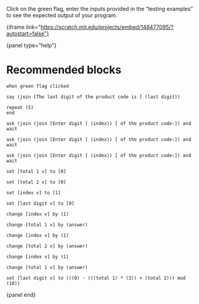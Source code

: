 Click on the green flag, enter the inputs provided in the “testing examples” to
see the expected output of your program.

{iframe link="https://scratch.mit.edu/projects/embed/148477095/?autostart=false"}

{panel type="help"}

# Recommended blocks

```scratch:split:random
when green flag clicked

say (join [The last digit of the product code is ] (last digit))

repeat (5)
end
```


```scratch:split:random
ask (join (join [Enter digit ] (index)) [ of the product code:]) and wait

ask (join (join [Enter digit ] (index)) [ of the product code:]) and wait

ask (join (join [Enter digit ] (index)) [ of the product code:]) and wait
```

```scratch:split:random
set [total 1 v] to [0]

set [total 2 v] to [0]

set [index v] to [1]

set [last digit v] to [0]

change [index v] by (1)

change [total 1 v] by (answer)

change [index v] by (1)

change [total 2 v] by (answer)

change [index v] by (1)

change [total 1 v] by (answer)

set [last digit v] to (((0) - (((total 1) * (3)) + (total 2))) mod (10))
```

{panel end}
